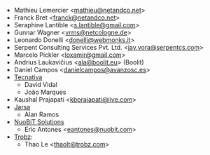 - Mathieu Lemercier \<<mathieu@netandco.net>\>
- Franck Bret \<<franck@netandco.net>\>
- Seraphine Lantible \<<s.lantible@gmail.com>\>
- Gunnar Wagner \<<vrms@netcologne.de>\>
- Leonardo Donelli \<<donelli@webmonks.it>\>
- Serpent Consulting Services Pvt. Ltd. \<<jay.vora@serpentcs.com>\>
- Marcelo Pickler \<<loxamir@gmail.com>\>
- Andrius Laukavičius \<<ala@boolit.eu>\> (Boolit)
- Daniel Campos \<<danielcampos@avanzosc.es>\>
- [Tecnativa](https://www.tecnativa.com)
  - David Vidal
  - João Marques
- Kaushal Prajapati \<<kbprajapati@live.com>\>
- [Jarsa](https://www.jarsa.com)
  - Alan Ramos
- [NuoBiT Solutions](https://www.nuobit.com)
  - Eric Antones \<<eantones@nuobit.com>\>
- [Trobz](https://trobz.com):  
  - Thao Le \<<thaolt@trobz.com>\>
